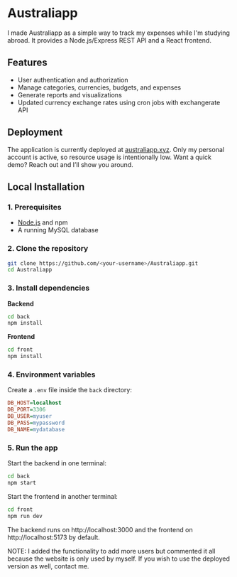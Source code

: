 # Australiapp

I made Australiapp as a simple way to track my expenses while I'm studying abroad.
It provides a Node.js/Express REST API and a React frontend.

## Features
- User authentication and authorization
- Manage categories, currencies, budgets, and expenses
- Generate reports and visualizations
- Updated currency exchange rates using cron jobs with exchangerate API

## Deployment

The application is currently deployed at [australiapp.xyz](https://australiapp.xyz). Only my personal account is active, so resource usage is intentionally low. Want a quick demo? Reach out and I’ll show you around.

## Local Installation

### 1. Prerequisites
- [Node.js](https://nodejs.org/) and npm
- A running MySQL database

### 2. Clone the repository
```bash
git clone https://github.com/<your-username>/Australiapp.git
cd Australiapp
```

### 3. Install dependencies
**Backend**
```bash
cd back
npm install
```

**Frontend**
```bash
cd front
npm install
```

### 4. Environment variables
Create a `.env` file inside the `back` directory:
```ini
DB_HOST=localhost
DB_PORT=3306
DB_USER=myuser
DB_PASS=mypassword
DB_NAME=mydatabase
```

### 5. Run the app
Start the backend in one terminal:
```bash
cd back
npm start
```

Start the frontend in another terminal:
```bash
cd front
npm run dev
```

The backend runs on http://localhost:3000 and the frontend on http://localhost:5173 by default.


NOTE: I added the functionality to add more users but commented it all because the website is only used by myself. If you wish to use the deployed version as well, contact me.